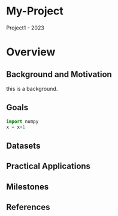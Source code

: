 # My-Project
Project1 - 2023

# Overview

## Background and Motivation
this is a background.

## Goals
```python
import numpy
x = x+1 
```

## Datasets

## Practical Applications

## Milestones

## References
